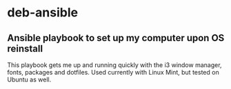 # deb-ansible

## Ansible playbook to set up my computer upon OS reinstall

This playbook gets me up and running quickly with the i3 window manager, fonts, packages and dotfiles. Used currently with Linux Mint, but tested on Ubuntu as well.
